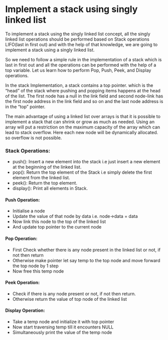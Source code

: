 <h1>Implement a stack using singly linked list</h1>
To implement a stack using the singly linked list concept, all the singly linked list operations should be performed based on Stack operations LIFO(last in first out) and with the help of that knowledge, we are going to implement a stack using a singly linked list. 

So we need to follow a simple rule in the implementation of a stack which is last in first out and all the operations can be performed with the help of a top variable. Let us learn how to perform Pop, Push, Peek, and Display operations.



In the stack Implementation, a stack contains a top pointer. which is the “head” of the stack where pushing and popping items happens at the head of the list. The first node has a null in the link field and second node-link has the first node address in the link field and so on and the last node address is in the “top” pointer.


The main advantage of using a linked list over arrays is that it is possible to implement a stack that can shrink or grow as much as needed. Using an array will put a restriction on the maximum capacity of the array which can lead to stack overflow. Here each new node will be dynamically allocated. so overflow is not possible.

<h3>Stack Operations: </h3>
<ul><li>push(): Insert a new element into the stack i.e just insert a new element at the beginning of the linked list.
<li>pop(): Return the top element of the Stack i.e simply delete the first element from the linked list.
<li>peek(): Return the top element.
<li>display(): Print all elements in Stack.</ul>
  <h4>Push Operation:</h4>
<ul><li>Initialise a node
<li>Update the value of that node by data i.e. node->data = data
<li>Now link this node to the top of the linked list
  <li>And update top pointer to the current node</ul>
  <h4>Pop Operation:</h1>
<ul><li>First Check whether there is any node present in the linked list or not, if not then return
<li>Otherwise make pointer let say temp to the top node and move forward the top node by 1 step
  <li>Now free this temp node</ul>
<h4>Peek Operation:</h4>
<ul>
<li>Check if there is any node present or not, if not then return.
<li>Otherwise return the value of top node of the linked list
</ul><h4>Display Operation:
</h4><ul><li>Take a temp node and initialize it with top pointer 
<li>Now start traversing temp till it encounters NULL
<li>Simultaneously print the value of the temp node
